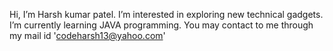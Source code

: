  Hi, I’m Harsh kumar patel.
 I’m interested in exploring new technical gadgets.
 I’m currently learning JAVA programming.
 You may contact to me through my mail id 'codeharsh13@yahoo.com'

<!---
Harshpatel12345/Harshpatel12345 is a ✨ special ✨ repository because its `README.md` (this file) appears on your GitHub profile.
You can click the Preview link to take a look at your changes.
--->
